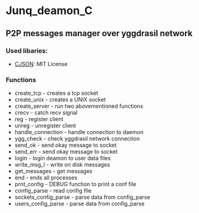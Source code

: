 # Junq_deamon_C
## P2P messages manager over yggdrasil network
### Used libaries:
- [CJSON](https://github.com/DaveGamble/cJSON): MIT License

### Functions
- create_tcp - creates a tcp socket
- create_unix - creates a UNIX socket
- create_server - run two abovementioned functions
- crecv - catch recv signal
- reg - register client
- unreg - unregister client
- handle_connection -  handle connection to daemon
- ygg_check - check yggdrasil network connection
- send_ok - send okay message to socket
- send_err - send okay message to socket
- login - login deamon to user data files
- write_msg_l - write on disk messages
- get_messages - get messages
- end - ends all processes
- prnt_config - DEBUG function to print a conf file
- config_parse - read config file
- sockets_config_parse - parse data from config_parse
- users_config_parse - parse data from config_parse

